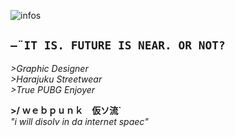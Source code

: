![infos](https://github.com/xxyy74/xxyy74/assets/60163694/27d1026f-19b2-4e6a-b0ad-e19c6f8110cc)
## `—¨IT IS. FUTURE IS NEAR. OR NOT?`
*\>Graphic Designer*  
*\>Harajuku Streetwear*  
*\>True PUBG Enjoyer*

**>/ ｗｅｂｐｕｎｋ　仮ソ流`**  
*"i will disolv in da internet spaec"*  
